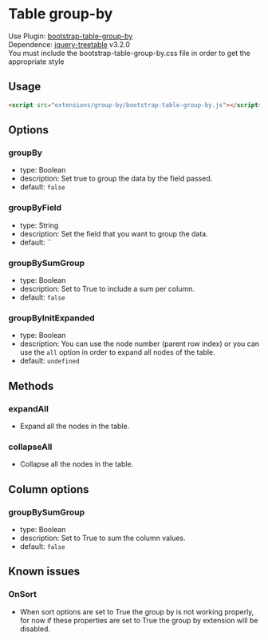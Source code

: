 # Table group-by

Use Plugin: [bootstrap-table-group-by](https://github.com/djhvscf/bootstrap-table-group-by) </br>
Dependence: [jquery-treetable](https://github.com/ludo/jquery-treetable/) v3.2.0 </br>
You must include the bootstrap-table-group-by.css file in order to get the appropriate style

## Usage

```html
<script src="extensions/group-by/bootstrap-table-group-by.js"></script>
```

## Options

### groupBy

* type: Boolean
* description: Set true to group the data by the field passed.
* default: `false`

### groupByField

* type: String
* description: Set the field that you want to group the data.
* default: ``

### groupBySumGroup

* type: Boolean
* description: Set to True to include a sum per column.
* default: `false`

### groupByInitExpanded

* type: Boolean
* description: You can use the node number (parent row index) or you can use the `all` option in order to expand all nodes of the table.
* default: `undefined`

## Methods

### expandAll

* Expand all the nodes in the table.

### collapseAll

* Collapse all the nodes in the table.

## Column options

### groupBySumGroup

* type: Boolean
* description: Set to True to sum the column values.
* default: `false`


## Known issues

### OnSort

* When sort options are set to True the group by is not working properly, for now if these properties are set to True the group by extension will be disabled.